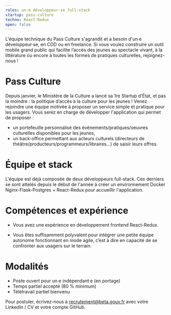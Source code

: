 ```yaml
---
roles: un·e développeur·se full-stack
startup: pass-culture
techno: React-Redux
open: false
---
```


L'équipe technique du Pass Culture s'agrandit et a besoin d'un·e développeur·se, en CDD ou en freelance. Si vous voulez construire un outil mobile grand public qui facilite l’accès des jeunes au spectacle vivant, à la littérature ou encore à toutes les formes de pratiques culturelles, rejoignez-nous !

<!--more-->

# Pass Culture

Depuis janvier, le Ministère de la Culture a lancé sa 1re Startup d’État, et pas la moindre : la politique d’accès à la culture pour les jeunes ! Venez rejoindre une équipe motivée à proposer un service simple et pratique pour les usagers. Vous serez en charge de développer l'application qui permet de proposer :

  - un portefeuille personnalisé des événements/pratiques/oeuvres culturelles disponibles pour les jeunes,
  - un back-office permettant aux acteurs culturels (directeurs de théâtre/producteurs/programmeurs/libraires…) de saisir leurs offres.

# Équipe et stack

L'équipe est déjà composée de deux développeurs full-stack. Ces derniers se sont attelés depuis le début de l'année à créer un environnement Docker Nginx-Flask-Postgres + React-Redux pour accueillir l'application.

# Compétences et expérience

- Vous avez une expérience en développement frontend React-Redux.

- Vous êtes suffisamment polyvalent pour intégrer une petite équipe autonome fonctionnant en mode agile, c’est à dire en capacité de se confronter aux usagers sur le terrain.

# Modalités

- Poste ouvert pour un·e indépendant·e (en portage)
- Temps partiel accepté (80 % minimum)
- Télétravail partiel bienvenu

Pour postuler, écrivez-nous à <a href="mailto:recrutement@beta.gouv.fr">recrutement@beta.gouv.fr</a> avec votre LinkedIn / CV et votre compte GitHub.
